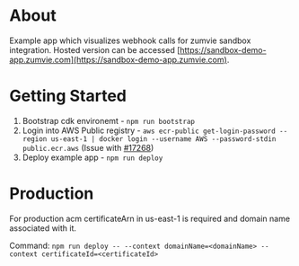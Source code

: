 # About

Example app which visualizes webhook calls for zumvie sandbox integration. Hosted version can be accessed [https://sandbox-demo-app.zumvie.com](https://sandbox-demo-app.zumvie.com).

# Getting Started

1. Bootstrap cdk environemt - `npm run bootstrap`
2. Login into AWS Public registry - `aws ecr-public get-login-password --region us-east-1 | docker login --username AWS --password-stdin public.ecr.aws` (Issue with [#17268](https://github.com/aws/aws-cdk/issues/17268))
3. Deploy example app - `npm run deploy`


# Production

For production acm certificateArn in us-east-1 is required and domain name associated with it.

Command: `npm run deploy -- --context domainName=<domainName> --context certificateId=<certificateId>`
